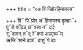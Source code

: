 +++
title = "०७ वि पिप्रोरहिमायस्य"

+++
वि᳓ पि᳓प्रोर् अ᳓हिमायस्य दॄळ्हाः᳓+  
पु᳓रो वज्रिञ् छ᳓वसा न᳓ दर्दः  
सु᳓दामन् त᳓द् रे᳓क्णो अप्रमृष्य᳓म्  
ऋजि᳓श्वने दात्रं᳓ दाशु᳓षे दाः